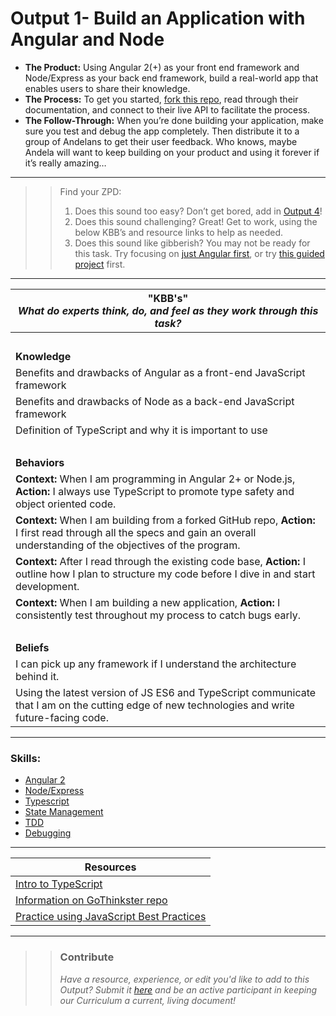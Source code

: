 # Output 1- Build an Application with Angular and Node

- **The Product:** Using Angular 2(+) as your front end framework and Node/Express as your back end framework, build a real-world app that enables users to share their knowledge. <br>
- **The Process:** To get you started, [fork this repo](https://github.com/gothinkster/realworld), read through their documentation, and connect to their live API to facilitate the process.  <br>
- **The Follow-Through:** When you’re done building your application, make sure you test and debug the app completely. 
Then distribute it to a group of Andelans to get their user feedback. Who knows, maybe Andela will want to keep building on your product and using it forever if it’s really amazing…

-----------------------------------------------------------
>> Find your ZPD: 
>> 
>> 1. Does this sound too easy? Don’t get bored, add in [Output 4](http://sccs-dcg.weebly.com/output-4.html)! 
>> 2. Does this sound challenging? Great! Get to work, using the below KBB’s and resource links to help as needed. 
>>  3. Does this sound like gibberish? You may not be ready for this task. Try focusing on [just Angular first](https://github.com/andela/learningmap/blob/master/Phase-C/JavaScript%20D2/Curriculum/02b-%20Intro%20to%20AngularJS%202.0/README.md), or try [this guided project](https://www.codeschool.com/courses/javascript-road-trip-part-3) first. 

----------------------------------------------------------------

| **"KBB's"** <br> _What do experts think, do, and feel as they work through this task?_|
|----------|
| </br>| 
| **Knowledge**	| 
| Benefits and drawbacks of Angular as a front-end JavaScript framework 	|  
| Benefits and drawbacks of Node as a back-end JavaScript framework | 
| Definition of TypeScript and why it is important to use	|
| </br> | 
| **Behaviors** 	| 
|  **Context:** When I am programming in Angular 2+ or Node.js, **Action:** I always use TypeScript to promote type safety and object oriented code. 	|  
| **Context:** When I am building from a forked GitHub repo, **Action:** I first read through all the specs and gain an overall understanding of the objectives of the program.	|
| **Context:** After I read through the existing code base, **Action:** I outline how I plan to structure my code before I dive in and start development. |  
| **Context:** When I am building a new application, **Action:** I consistently test throughout my process to catch bugs early. | 
| </br> | 
| **Beliefs**	| 
| I can pick up any framework if I understand the architecture behind it. |  
| Using the latest version of JS ES6 and TypeScript communicate that I am on the cutting edge of new technologies and write future-facing code. 	|  


------
### Skills: 
* [Angular 2](https://github.com/andela/learningmap/blob/master/Phase-C/JavaScript%20D2/Curriculum/02b-%20Intro%20to%20AngularJS%202.0/README.md)
* [Node/Express](https://github.com/andela/learningmap/blob/master/Phase-C/JavaScript%20D1/Curriculum/18-%20Introduction%20to%20Node%20JS-%20Working%20with%20Node%20Modules/README.md)
* [Typescript](https://docs.google.com/document/d/1cnvWEspQ9WEWxZg7uoQou5V2zVXbQGjZwVhVOxCVKms/edit)
* [State Management](https://docs.google.com/document/d/1A-XCSfBODm1g0CbcuMVeLhAAnNsrj1SQxFQwMigPu-s/edit)
* [TDD](https://github.com/andela/learningmap/blob/master/Phase-C/JavaScript%20D1/Curriculum/15-%20Test%20Driven%20Development%20in%20JavaScript/README.md)
* [Debugging](https://github.com/andela/learningmap/blob/master/Phase-3/Technical%20Team%20Lead/Curriculum/17%20-%20Debugging/README.md)

------


| Resources|       	
|----------|
| [Intro to TypeScript](https://www.typescriptlang.org/)|
| [Information on GoThinkster repo](https://github.com/gothinkster/realworld)|
| [Practice using JavaScript Best Practices](https://www.codeschool.com/courses/javascript-best-practices)|

---- 

>> ### Contribute
>> _Have a resource, experience, or edit you'd like to add to this Output? Submit it [here](https://docs.google.com/a/andela.com/forms/d/e/1FAIpQLSeiwit-7JW3UScG9ItDX9DUZZnlCwdpo7aWruahsPKNJ_6JOA/viewform?usp=sf_link) and be an active participant in keeping our Curriculum a current, living document!_

